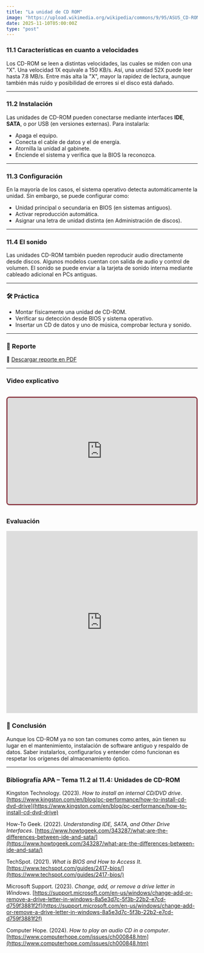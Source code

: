 ```yaml
---
title: "La unidad de CD ROM"
image: "https://upload.wikimedia.org/wikipedia/commons/9/95/ASUS_CD-ROM_CD-S520-A4_20080821.jpg"
date: 2025-11-10T05:00:00Z
type: "post"
---
```


### 11.1 Características en cuanto a velocidades

Los CD-ROM se leen a distintas velocidades, las cuales se miden con una "X". Una velocidad 1X equivale a 150 KB/s. Así, una unidad 52X puede leer hasta 7.8 MB/s. Entre más alta la "X", mayor la rapidez de lectura, aunque también más ruido y posibilidad de errores si el disco está dañado.

---

### 11.2 Instalación

Las unidades de CD-ROM pueden conectarse mediante interfaces **IDE**, **SATA**, o por USB (en versiones externas). Para instalarla:

- Apaga el equipo.
- Conecta el cable de datos y el de energía.
- Atornilla la unidad al gabinete.
- Enciende el sistema y verifica que la BIOS la reconozca.

---

### 11.3 Configuración

En la mayoría de los casos, el sistema operativo detecta automáticamente la unidad. Sin embargo, se puede configurar como:

- Unidad principal o secundaria en BIOS (en sistemas antiguos).
- Activar reproducción automática.
- Asignar una letra de unidad distinta (en Administración de discos).

---

### 11.4 El sonido

Las unidades CD-ROM también pueden reproducir audio directamente desde discos. Algunos modelos cuentan con salida de audio y control de volumen. El sonido se puede enviar a la tarjeta de sonido interna mediante cableado adicional en PCs antiguas.

---

### 🛠 Práctica 

- Montar físicamente una unidad de CD-ROM.
- Verificar su detección desde BIOS y sistema operativo.
- Insertar un CD de datos y uno de música, comprobar lectura y sonido.

---
### 📄 Reporte

📎 [Descargar reporte en PDF](./reportes/actualizar_equipo.pdf)

---

### Video explicativo
<div class="video-wrapper">
  <div class="video-container">
    <iframe
      src="https://www.youtube.com/embed/fAsp0L3lHhI"
      frameborder="0"
      allow="accelerometer; autoplay; clipboard-write; encrypted-media; gyroscope; picture-in-picture"
      allowfullscreen
    ></iframe>
  </div>
</div>

<style>
  .video-wrapper {
    max-width: 800px;
    margin: 2rem auto;
    border: 3px solid #8e3b46; 
    border-radius: 0.5rem; 
    overflow: hidden;
    box-shadow: 0 1px 3px rgba(0,0,0,0.1); /* Sombra suave */
  }

  .video-container {
    position: relative;
    padding-bottom: 56.25%; /* Relación 16:9 */
    height: 0;
    overflow: hidden;
  }

  .video-container iframe {
    position: absolute;
    top: 0;
    left: 0;
    width: 100%;
    height: 100%;
  }
</style>


### Evaluación
<iframe width="640px" height="480px" src="https://forms.office.com/Pages/ResponsePage.aspx?id=gsNAcvN36kKVdjcJfbNi0FCkw5CfzlBNhis-3McxiZlUNjlYVVU3N0RMS1VPUzFHOVpEVEM4VkxENy4u&embed=true" frameborder="0" marginwidth="0" marginheight="0" style="border: none; max-width:100%; max-height:100vh" allowfullscreen webkitallowfullscreen mozallowfullscreen msallowfullscreen> </iframe>

### 🧾 Conclusión

Aunque los CD-ROM ya no son tan comunes como antes, aún tienen su lugar en el mantenimiento, instalación de software antiguo y respaldo de datos. Saber instalarlos, configurarlos y entender cómo funcionan es respetar los orígenes del almacenamiento óptico.

---

### **Bibliografía APA – Tema 11.2 al 11.4: Unidades de CD-ROM**

Kingston Technology. (2023). *How to install an internal CD/DVD drive*. [https://www.kingston.com/en/blog/pc-performance/how-to-install-cd-dvd-drive](https://www.kingston.com/en/blog/pc-performance/how-to-install-cd-dvd-drive)

How-To Geek. (2022). *Understanding IDE, SATA, and Other Drive Interfaces*. [https://www.howtogeek.com/343287/what-are-the-differences-between-ide-and-sata/](https://www.howtogeek.com/343287/what-are-the-differences-between-ide-and-sata/)

TechSpot. (2021). *What is BIOS and How to Access It*. [https://www.techspot.com/guides/2417-bios/](https://www.techspot.com/guides/2417-bios/)

Microsoft Support. (2023). *Change, add, or remove a drive letter in Windows*. [https://support.microsoft.com/en-us/windows/change-add-or-remove-a-drive-letter-in-windows-8a5e3d7c-5f3b-22b2-e7cd-d759f3881f2f](https://support.microsoft.com/en-us/windows/change-add-or-remove-a-drive-letter-in-windows-8a5e3d7c-5f3b-22b2-e7cd-d759f3881f2f)

Computer Hope. (2024). *How to play an audio CD in a computer*. [https://www.computerhope.com/issues/ch000848.htm](https://www.computerhope.com/issues/ch000848.htm)

